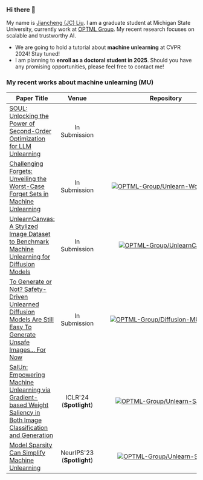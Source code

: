 ### Hi there 👋

My name is [Jiancheng (JC) Liu](https://ljcc0930.github.io/). I am a graduate student at Michigan State University, currently work at [OPTML Group](https://github.com/OPTML-Group). My recent research focuses on scalable and trustworthy AI.

- We are going to hold a tutorial about **machine unlearning** at CVPR 2024! Stay tuned!
- I am planning to **enroll as a doctoral student in 2025**. Should you have any promising opportunities, please feel free to contact me!

### My recent works about machine unlearning (MU)
|Paper Title|Venue|<div style="width:350px">Repository</div>|
|---|:---:|:---:|
|[SOUL: Unlocking the Power of Second-Order Optimization for LLM Unlearning](https://openreview.net/pdf?id=UsdoZJddRo)| In Submission ||
|[Challenging Forgets: Unveiling the Worst-Case Forget Sets in Machine Unlearning](https://arxiv.org/abs/2403.07362)| In Submission |[![OPTML-Group/Unlearn-WorstCase](https://img.shields.io/badge/OPTML--Group-Unlearn--WorstCase-white?logo=github)](https://github.com/OPTML-Group/Unlearn-WorstCase)|
|[UnlearnCanvas: A Stylized Image Dataset to Benchmark Machine Unlearning for Diffusion Models](https://arxiv.org/abs/2402.11846)| In Submission |[![OPTML-Group/UnlearnCanvas](https://img.shields.io/badge/OPTML--Group-UnlearnCanvas-white?logo=github)](https://github.com/OPTML-Group/UnlearnCanvas)|
|[To Generate or Not? Safety-Driven Unlearned Diffusion Models Are Still Easy To Generate Unsafe Images... For Now](https://arxiv.org/abs/2310.11868)| In Submission |[![OPTML-Group/Diffusion-MU-Attack](https://img.shields.io/badge/OPTML--Group-Diffusion--MU--Attack-white?logo=github)](https://github.com/OPTML-Group/Diffusion-MU-Attack)|
|[SalUn: Empowering Machine Unlearning via Gradient-based Weight Saliency in Both Image Classification and Generation](https://arxiv.org/abs/2310.12508)|ICLR'24 (**Spotlight**)|[![OPTML-Group/Unlearn-Saliency](https://img.shields.io/badge/OPTML--Group-Unlearn--Saliency-white?logo=github)](https://github.com/OPTML-Group/Unlearn-Saliency)|
|[Model Sparsity Can Simplify Machine Unlearning](https://arxiv.org/abs/2304.04934)|NeurIPS'23 (**Spotlight**)|[![OPTML-Group/Unlearn-Sparse](https://img.shields.io/badge/OPTML--Group-Unlearn--Sparse-white?logo=github)](https://github.com/OPTML-Group/Unlearn-Sparse)|
